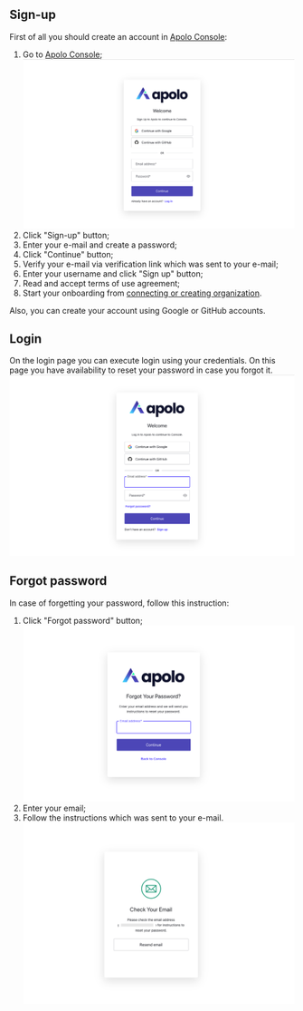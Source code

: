 ## Sign-up
First of all you should create an account in [Apolo Console](https://apolo.us):
1. Go to [Apolo Console](https://apolo.us); 
   ![](<../../.gitbook/assets/console_screenshots/sign-up.png>)
2. Click "Sign-up" button;
3. Enter your e-mail and create a password;
4. Click "Continue" button;
5. Verify your e-mail via verification link which was sent to your e-mail;
6. Enter your username and click "Sign up" button;
7. Read and accept terms of use agreement;
8. Start your onboarding from [connecting or creating organization](apolo-console/getting-started/organizations.md).

Also, you can create your account using Google or GitHub accounts. 


## Login
On the login page you can execute login using your credentials.
On this page you have availability to reset your password in case you forgot it.
![](<../../.gitbook/assets/console_screenshots/login.png>)

## Forgot password
In case of forgetting your password, follow this instruction:
1. Click "Forgot password" button;
![](<../../.gitbook/assets/console_screenshots/forgot-pass.png>)
2. Enter your email; 
3. Follow the instructions which was sent to your e-mail.
![](<../../.gitbook/assets/console_screenshots/forgot-pass_1.png>)